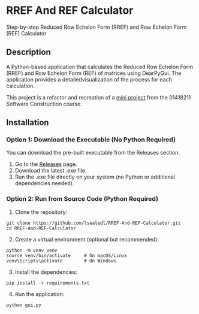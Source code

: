 # RREF And REF Calculator
Step-by-step Reduced Row Echelon Form (RREF) and Row Echelon Form (REF) Calculator

## Description
A Python-based application that calculates the Reduced Row Echelon Form (RREF) and Row Echelon Form (REF) of matrices using DearPyGui. The application provides a detailedvisualization of the process for each calculation.

This project is a refactor and recreation of a <a href="https://github.com/lsealedl/Row_Echelon_Matrix/tree/main">mini project</a> from the 01418211 Software Construction course. 

## Installation
### Option 1: Download the Executable (No Python Required)
You can download the pre-built executable from the Releases section.
1. Go to the <a href="https://github.com/lsealedl/RREF-And-REF-Calculator/releases">Releases</a> page.  
2. Download the latest .exe file.
3. Run the .exe file directly on your system (no Python or additional dependencies needed).

### Option 2: Run from Source Code (Python Required)
1. Clone the repository:
```
git clone https://github.com/lsealedl/RREF-And-REF-Calculator.git
cd RREF-And-REF-Calculator
```
2. Create a virtual environment (optional but recommended):
```
python -m venv venv
source venv/bin/activate     # On macOS/Linux
venv\Scripts\activate        # On Windows
```
3. Install the dependencies:
```
pip install -r requirements.txt
```
4. Run the application:
```
python gui.py
```

